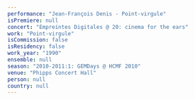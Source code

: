 ```yaml
---
performance: "Jean-François Denis - Point-virgule"
isPremiere: null
concert: "Empreintes Digitales @ 20: cinema for the ears"
work: "Point-virgule"
isCommission: false
isResidency: false
work_year: "1990"
ensemble: null
season: "2010-2011:1: GEMDays @ HCMF 2010"
venue: "Phipps Concert Hall"
person: null
country: null
---
```


